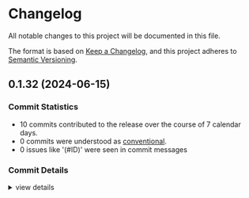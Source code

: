 # Changelog

All notable changes to this project will be documented in this file.

The format is based on [Keep a Changelog](https://keepachangelog.com/en/1.0.0/),
and this project adheres to [Semantic Versioning](https://semver.org/spec/v2.0.0.html).

## 0.1.32 (2024-06-15)

### Commit Statistics

<csr-read-only-do-not-edit/>

 - 10 commits contributed to the release over the course of 7 calendar days.
 - 0 commits were understood as [conventional](https://www.conventionalcommits.org).
 - 0 issues like '(#ID)' were seen in commit messages

### Commit Details

<csr-read-only-do-not-edit/>

<details><summary>view details</summary>

 * **Uncategorized**
    - Updates ([`2a7cad9`](https://github.com/Jasper-J-R/DreamLighters/commit/2a7cad9cf44747113522932fa12aba1eb92931f6))
    - Changelog update ([`2428bd3`](https://github.com/Jasper-J-R/DreamLighters/commit/2428bd377c001a070cd87f994c33501c6f08ce56))
    - Changelog update ([`65ed17a`](https://github.com/Jasper-J-R/DreamLighters/commit/65ed17aaa6b53a10a2b6b5a53a68d5ee529b0f12))
    - Changelog update ([`f79d1f6`](https://github.com/Jasper-J-R/DreamLighters/commit/f79d1f65c57049608cfb309697a57ec7ca3f8120))
    - Crate fix ([`fd46ec5`](https://github.com/Jasper-J-R/DreamLighters/commit/fd46ec56e5a3d51e1c159337b741263bc114611d))
    - Fix shader ([`ef1a07e`](https://github.com/Jasper-J-R/DreamLighters/commit/ef1a07e4b445092cf192569ebdf42226a54c3452))
    - Merge fixes ([`b19a364`](https://github.com/Jasper-J-R/DreamLighters/commit/b19a364a6c8fc3115229b2f2cccd616580ea81bc))
    - Migration changes ([`d7f0625`](https://github.com/Jasper-J-R/DreamLighters/commit/d7f062523f9b5a99b66b01a558c58d97f0b27c24))
    - Shader opt ([`523b3f4`](https://github.com/Jasper-J-R/DreamLighters/commit/523b3f4becc9367631363ce4fe8f81249530973c))
    - Workspace prep ([`c56a2ba`](https://github.com/Jasper-J-R/DreamLighters/commit/c56a2bad76a16f31195fcd27f12f7bced2189479))
</details>

